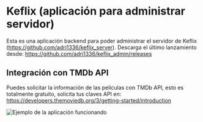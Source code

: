 # Keflix (aplicación para administrar servidor)
Esta es una aplicación backend para poder administrar el servidor de Keflix (https://github.com/adri1336/keflix_server).
Descarga el último lanzamiento desde: https://github.com/adri1336/keflix_admin/releases

## Integración con TMDb API
Puedes solicitar la información de las películas con TMDb API, esto es totalmente gratuito, solicita tus claves API en:
https://developers.themoviedb.org/3/getting-started/introduction

![Ejemplo de la aplicación funcionando](https://i.imgur.com/FMYPC1fl.png)
